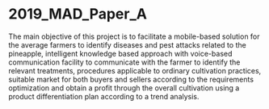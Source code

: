 # 2019_MAD_Paper_A

The main objective of this project is to facilitate a mobile-based solution for the average farmers to identify diseases and pest attacks related to the pineapple, intelligent knowledge based approach with voice-based communication facility to communicate with the farmer to identify the relevant treatments, procedures applicable to ordinary cultivation practices, suitable market for both buyers and sellers according to the requirements optimization and obtain a profit through the overall cultivation using a product differentiation plan according to a trend analysis.
